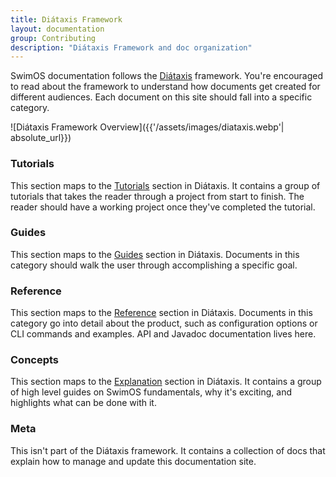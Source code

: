 ```yaml
---
title: Diátaxis Framework
layout: documentation
group: Contributing
description: "Diátaxis Framework and doc organization"
---
```


SwimOS documentation follows the [Diátaxis](https://diataxis.fr/) framework. You're encouraged to read about the framework to understand how documents get created for different audiences. Each document on this site should fall into a specific category.

![Diátaxis Framework Overview]({{'/assets/images/diataxis.webp'| absolute_url}})

### Tutorials

This section maps to the [Tutorials](https://diataxis.fr/tutorials/) section in Diátaxis. It contains a group of tutorials that takes the reader through a project from start to finish. The reader should have a working project once they've completed the tutorial.

### Guides

This section maps to the [Guides](https://diataxis.fr/how-to-guides/) section in Diátaxis. Documents in this category should walk the user through accomplishing a specific goal.

### Reference

This section maps to the [Reference](https://diataxis.fr/reference/) section in Diátaxis. Documents in this category go into detail about the product, such as configuration options or CLI commands and examples. API and Javadoc documentation lives here.

### Concepts

This section maps to the [Explanation](https://diataxis.fr/explanation/) section in Diátaxis. It contains a group of high level guides on SwimOS fundamentals, why it's exciting, and highlights what can be done with it.

### Meta 

This isn't part of the Diátaxis framework. It contains a collection of docs that explain how to manage and update this documentation site.
